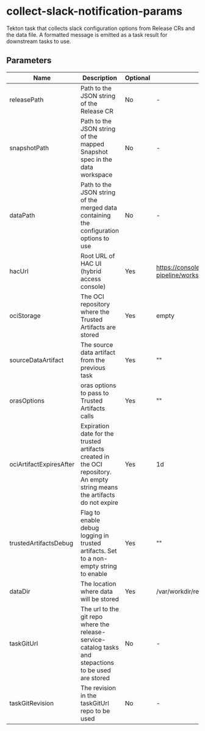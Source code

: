 # collect-slack-notification-params

Tekton task that collects slack configuration options from Release CRs and the data file. A formatted message is
emitted as a task result for downstream tasks to use.

## Parameters

| Name                    | Description                                                                                                                | Optional | Default value                                                      |
|-------------------------|----------------------------------------------------------------------------------------------------------------------------|----------|--------------------------------------------------------------------|
| releasePath             | Path to the JSON string of the Release CR                                                                                  | No       | -                                                                  |
| snapshotPath            | Path to the JSON string of the mapped Snapshot spec in the data workspace                                                  | No       | -                                                                  |
| dataPath                | Path to the JSON string of the merged data containing the configuration options to use                                     | No       | -                                                                  |
| hacUrl                  | Root URL of HAC UI (hybrid access console)                                                                                 | Yes      | https://console.redhat.com/preview/application-pipeline/workspaces |
| ociStorage              | The OCI repository where the Trusted Artifacts are stored                                                                  | Yes      | empty                                                              |
| sourceDataArtifact      | The source data artifact from the previous task                                                                            | Yes      | ""                                                                 |
| orasOptions             | oras options to pass to Trusted Artifacts calls                                                                            | Yes      | ""                                                                 |
| ociArtifactExpiresAfter | Expiration date for the trusted artifacts created in the OCI repository. An empty string means the artifacts do not expire | Yes      | 1d                                                                 |
| trustedArtifactsDebug   | Flag to enable debug logging in trusted artifacts. Set to a non-empty string to enable                                     | Yes      | ""                                                                 |
| dataDir                 | The location where data will be stored                                                                                     | Yes      | /var/workdir/release                                               |
| taskGitUrl              | The url to the git repo where the release-service-catalog tasks and stepactions to be used are stored                      | No       | -                                                                  |
| taskGitRevision         | The revision in the taskGitUrl repo to be used                                                                             | No       | -                                                                  |
